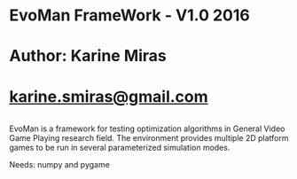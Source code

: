 ###### ##########################

# EvoMan FrameWork - V1.0 2016 #

# Author: Karine Miras         #

# karine.smiras@gmail.com      #

###### ##########################

EvoMan is a framework for testing optimization algorithms in General Video Game Playing research field. The environment
provides multiple 2D platform games to be run in several parameterized simulation modes.

Needs: numpy and pygame

 
 
